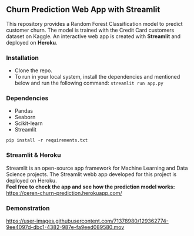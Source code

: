 ## Churn Prediction Web App with Streamlit

This repository provides a Random Forest Classification model to predict customer churn. The model is trained with the Credit Card customers dataset on Kaggle. An interactive web app is created with **Streamlit** and deployed on **Heroku**. 

### Installation
- Clone the repo. 
- To run in your local system, install the dependencies and mentioned below and run the following command: 
``` streamlit run app.py ```

### Dependencies
- Pandas
- Seaborn
- Scikit-learn
- Streamlit
``` 
pip install -r requirements.txt 
```
### Streamlit & Heroku
Streamlit is an open-source app framework for Machine Learning and Data Science projects. The Streamlit webb app developed for this  project is deployed on Heroku.<br>
**Feel free to check the app and see how the prediction model works:**
https://ceren-churn-prediction.herokuapp.com/

### Demonstration
https://user-images.githubusercontent.com/71378980/129362774-9ee4097d-dbc1-4382-987e-fa9eed089580.mov



